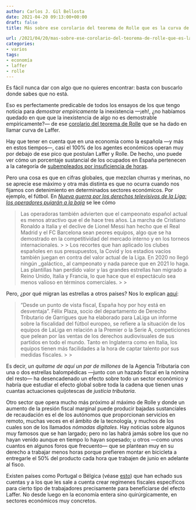 ```yaml
---
author: Carlos J. Gil Bellosta
date: 2021-04-20 09:13:00+00:00
draft: false
title: Más sobre ese corolario del teorema de Rolle que es la curva de Laffer

url: /2021/04/20/mas-sobre-ese-corolario-del-teorema-de-rolle-que-es-la-curva-de-laffer/
categories:
- varios
tags:
- economía
- laffer
- rolle
---
```





Es fácil nunca dar con algo que no quieres encontrar: basta con buscarlo donde sabes que no está.







Eso es perfectamente predicable de todos los ensayos de los que tengo noticia para _demostrar empíricamente_ la inexistencia —¡eh!, ¿no habíamos quedado en que que la inexistencia de algo no es demostrable empíricamente?— de ese [corolario del teorema de Rolle](https://www.datanalytics.com/2017/05/30/el-teorema-de-rolle-acientifico/) que se ha dado en llamar curva de Laffer.







Hay que tener en cuenta que en una economía como la española —y más en estos tiempos—, casi el 100% de los agentes económicos operan muy por debajo de ese pico que postulan Laffer y Rolle. De hecho, uno puede ver cómo un porcentaje sustancial de los ocupados en España pertenecen a la categoría de [subempleados por insuficiencia de horas](https://www.datanalytics.com/2013/04/26/todo-lo-que-vd-siempre-quiso-saber-sobre-la-epa-etc/).







Pero una cosa es que en cifras globales, que mezclan churras y merinas, no se aprecie ese máximo y otra más distinta es que no ocurra cuando nos fijamos con detenimiento en determinados sectores económicos. Por ejemplo, el fútbol. En _[Nueva guerra por los derechos televisivos de la Liga: los operadores pujarán a la baja](https://www.elespanol.com/invertia/medios/20210122/nueva-guerra-derechos-televisivos-liga-operadores-pujaran/552945164_0.html)_ se lee cómo







<blockquote>Las operadoras también advierten que el campeonato español actual es menos atractivo que el de hace tres años. La marcha de Cristiano Ronaldo a Italia y el declive de Lionel Messi han hecho que el Real Madrid y el FC Barcelona sean peores equipos, algo que se ha demostrado en la competitividad del mercado interno y en los torneos internacionales.
>
> Los recortes que han aplicado los clubes españoles en sus presupuestos, la Covid y los estadios vacíos también juegan en contra del valor actual de la Liga. En 2020 no llegó ningún _galáctico_ al campeonato y nada parece que en 2021 lo haga. Las plantillas han perdido valor y las grandes estrellas han migrado a Reino Unido, Italia y Francia, lo que hace que el espectáculo sea menos valioso en términos comerciales.
>
> </blockquote>







Pero, ¿por qué migran las estrellas a otros países? Nos lo explican [aquí](https://www.elconfidencial.com/deportes/futbol/2020-10-01/fichajes-fiscalidad-impuestos-inglaterra-italia-espana-bra_2769564/):







<blockquote>“Desde un punto de vista fiscal, España hoy por hoy está en desventaja”. Félix Plaza, socio del departamento de Derecho Tributario de Garrigues que ha elaborado para LaLiga un informe sobre la fiscalidad del fútbol europeo, se refiere a la situación de los equipos de LaLiga en relación a la Premier o la Serie A, competiciones que pelean por las ventas de los derechos audiovisuales de sus partidos en todo el mundo. Tanto en Inglaterra como en Italia, los equipos tienen más facilidades a la hora de captar talento por sus medidas fiscales.
>
> </blockquote>







Es decir, _un quítame de aquí un par de millones_ de la Agencia Tributaria con una o dos estrellas balompédicas —junto con un hazado fiscal en la nómina del resto— ha desencadenado un efecto sobre todo un sector económico y habría que estudiar el efecto global sobre toda la cadena que tienen unas cuantas actuaciones quijotescas de _justicia tributaria_.







Otro sector que opera mucho más próximo al máximo de Rolle y donde un aumento de la presión fiscal marginal puede producir bajadas sustanciales de recaudación es el de los autónomos que proporcionan servicios en remoto, muchas veces en el ámbito de la tecnología, y muchos de los cuales son de los llamados _nómadas digitales_. Hay noticias sobre algunos muy famosos que se han largado; pero no las habrá jamás sobre los que no hayan venido aunque en tiempo lo hayan sopesado; u otros —como unos cuantos en algunos foros que frecuento— que se plantean muy en su derecho a trabajar menos horas porque prefieren montar en bicicleta a entregarle el 50% del producto cada hora que trabajen de junio en adelante al fisco.







Existen países como Portugal o Bélgica (véase [esto](https://www.ey.com/en_be/tax/tax-alerts/belgian-innovation-deduction)) que han echado sus cuentas y a los que les sale a cuenta crear regímenes fiscales específicos para cierto tipo de trabajadores precisamente para beneficiarse del efecto Laffer. No desde luego en la economía entera sino quirúrgicamente, en sectores económicos muy concretos.



